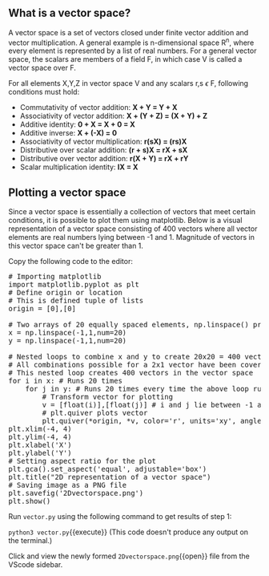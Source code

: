 ## What is a vector space?
A vector space is a set of vectors closed under finite vector addition and vector multiplication. A general example is n-dimensional space R<sup>n</sup>, where every element is represented by a list of real numbers. For a general vector space, the scalars are members of a field F, in which case V is called a vector space over F.

For all elements X,Y,Z in vector space V and any scalars r,s $\epsilon$ F, following conditions must hold:
* Commutativity of vector addition:
**X + Y = Y + X**
* Associativity of vector addition:
**X + (Y + Z) = (X + Y) + Z**
* Additive identity:
**0 + X = X + 0 = X**
* Additive inverse:
**X + (-X) = 0**
* Associativity of vector multiplication:
**r(sX) = (rs)X**
* Distributive over scalar addition:
**(r + s)X = rX + sX**
* Distributive over vector addition:
**r(X + Y) = rX + rY**
* Scalar multiplication identity:
**IX = X**

## Plotting a vector space
Since a vector space is essentially a collection of vectors that meet certain conditions, it is possible to plot them using matplotlib. Below is a visual representation of a vector space consisting of 400 vectors where all vector elements are real numbers lying between -1 and 1. Magnitude of vectors in this vector space can't be greater than 1.

Copy the following code to the editor:

<pre class="file" data-filename="vector.py" data-target="replace">
# Importing matplotlib
import matplotlib.pyplot as plt
# Define origin or location
# This is defined tuple of lists
origin = [0],[0]

# Two arrays of 20 equally spaced elements, np.linspace() provides this functionality
x = np.linspace(-1,1,num=20)
y = np.linspace(-1,1,num=20)

# Nested loops to combine x and y to create 20x20 = 400 vectors for the vector space
# All combinations possible for a 2x1 vector have been covered using the nested loop
# This nested loop creates 400 vectors in the vector space
for i in x: # Runs 20 times
    for j in y: # Runs 20 times every time the above loop runs
        # Transform vector for plotting
        v = [float(i)],[float(j)] # i and j lie between -1 and 1
        # plt.quiver plots vector
        plt.quiver(*origin, *v, color='r', units='xy', angles='xy', scale_units='xy', scale=1)
plt.xlim(-4, 4)
plt.ylim(-4, 4)
plt.xlabel('X')
plt.ylabel('Y')
# Setting aspect ratio for the plot
plt.gca().set_aspect('equal', adjustable='box')
plt.title("2D representation of a vector space")
# Saving image as a PNG file
plt.savefig('2Dvectorspace.png')
plt.show()
</pre>

Run `vector.py` using the following command to get results of step 1:

`python3 vector.py`{{execute}} (This code doesn't produce any output on the terminal.)

Click and view the newly formed `2Dvectorspace.png`{{open}} file from the VScode sidebar.

